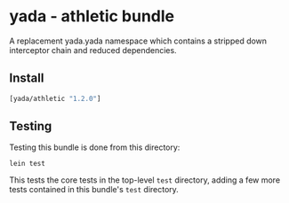 # yada - athletic bundle

A replacement yada.yada namespace which contains a stripped down
interceptor chain and reduced dependencies.

## Install

```clojure
[yada/athletic "1.2.0"]
```

## Testing

Testing this bundle is done from this directory:

    lein test

This tests the core tests in the top-level `test` directory, adding a
few more tests contained in this bundle's `test` directory.
